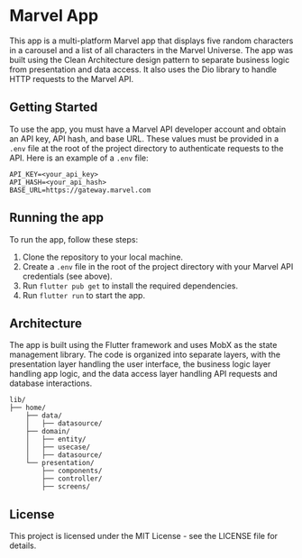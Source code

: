 # Marvel App

This app is a multi-platform Marvel app that displays five random characters in a carousel and a list of all characters in the Marvel Universe. The app was built using the Clean Architecture design pattern to separate business logic from presentation and data access. It also uses the Dio library to handle HTTP requests to the Marvel API.

## Getting Started

To use the app, you must have a Marvel API developer account and obtain an API key, API hash, and base URL. These values must be provided in a `.env` file at the root of the project directory to authenticate requests to the API. Here is an example of a `.env` file:

```
API_KEY=<your_api_key>
API_HASH=<your_api_hash>
BASE_URL=https://gateway.marvel.com
```

## Running the app

To run the app, follow these steps:

1. Clone the repository to your local machine.
2. Create a `.env` file in the root of the project directory with your Marvel API credentials (see above).
3. Run `flutter pub get` to install the required dependencies.
4. Run `flutter run` to start the app.

## Architecture

The app is built using the Flutter framework and uses MobX as the state management library. The code is organized into separate layers, with the presentation layer handling the user interface, the business logic layer handling app logic, and the data access layer handling API requests and database interactions.

```
lib/
├── home/
    ├── data/
    │   ├── datasource/
    ├── domain/
    │   ├── entity/
    │   ├── usecase/
    │   ├── datasource/
    └── presentation/
        ├── components/
        ├── controller/
        ├── screens/
```

## License

This project is licensed under the MIT License - see the LICENSE file for details.
